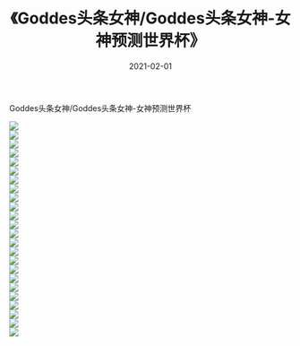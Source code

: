 ﻿---
layout: post
title:  《Goddes头条女神/Goddes头条女神-女神预测世界杯》
date:   2021-02-01
img: http://img.660000.xyz/Sharelink/网络美图/2021/Goddes头条女神/Goddes头条女神-女神预测世界杯/000.jpg
categories: [美女, 清纯, 唯美]
---

Goddes头条女神/Goddes头条女神-女神预测世界杯

 ![](http://img.660000.xyz/Sharelink/网络美图/2021/Goddes头条女神/Goddes头条女神-女神预测世界杯/001.jpg) <br>![](http://img.660000.xyz/Sharelink/网络美图/2021/Goddes头条女神/Goddes头条女神-女神预测世界杯/002.jpg) <br>![](http://img.660000.xyz/Sharelink/网络美图/2021/Goddes头条女神/Goddes头条女神-女神预测世界杯/003.jpg) <br>![](http://img.660000.xyz/Sharelink/网络美图/2021/Goddes头条女神/Goddes头条女神-女神预测世界杯/004.jpg) <br>![](http://img.660000.xyz/Sharelink/网络美图/2021/Goddes头条女神/Goddes头条女神-女神预测世界杯/005.jpg) <br>![](http://img.660000.xyz/Sharelink/网络美图/2021/Goddes头条女神/Goddes头条女神-女神预测世界杯/006.jpg) <br>![](http://img.660000.xyz/Sharelink/网络美图/2021/Goddes头条女神/Goddes头条女神-女神预测世界杯/007.jpg) <br>![](http://img.660000.xyz/Sharelink/网络美图/2021/Goddes头条女神/Goddes头条女神-女神预测世界杯/008.jpg) <br>![](http://img.660000.xyz/Sharelink/网络美图/2021/Goddes头条女神/Goddes头条女神-女神预测世界杯/009.jpg) <br>![](http://img.660000.xyz/Sharelink/网络美图/2021/Goddes头条女神/Goddes头条女神-女神预测世界杯/010.jpg) <br>![](http://img.660000.xyz/Sharelink/网络美图/2021/Goddes头条女神/Goddes头条女神-女神预测世界杯/011.jpg) <br>![](http://img.660000.xyz/Sharelink/网络美图/2021/Goddes头条女神/Goddes头条女神-女神预测世界杯/012.jpg) <br>![](http://img.660000.xyz/Sharelink/网络美图/2021/Goddes头条女神/Goddes头条女神-女神预测世界杯/013.jpg) <br>![](http://img.660000.xyz/Sharelink/网络美图/2021/Goddes头条女神/Goddes头条女神-女神预测世界杯/014.jpg) <br>![](http://img.660000.xyz/Sharelink/网络美图/2021/Goddes头条女神/Goddes头条女神-女神预测世界杯/015.jpg) <br>![](http://img.660000.xyz/Sharelink/网络美图/2021/Goddes头条女神/Goddes头条女神-女神预测世界杯/016.jpg) <br>![](http://img.660000.xyz/Sharelink/网络美图/2021/Goddes头条女神/Goddes头条女神-女神预测世界杯/017.jpg) <br>![](http://img.660000.xyz/Sharelink/网络美图/2021/Goddes头条女神/Goddes头条女神-女神预测世界杯/018.jpg) <br>![](http://img.660000.xyz/Sharelink/网络美图/2021/Goddes头条女神/Goddes头条女神-女神预测世界杯/019.jpg) <br>![](http://img.660000.xyz/Sharelink/网络美图/2021/Goddes头条女神/Goddes头条女神-女神预测世界杯/020.jpg) <br>![](http://img.660000.xyz/Sharelink/网络美图/2021/Goddes头条女神/Goddes头条女神-女神预测世界杯/021.jpg) <br>![](http://img.660000.xyz/Sharelink/网络美图/2021/Goddes头条女神/Goddes头条女神-女神预测世界杯/022.jpg) <br>![](http://img.660000.xyz/Sharelink/网络美图/2021/Goddes头条女神/Goddes头条女神-女神预测世界杯/023.jpg) <br>![](http://img.660000.xyz/Sharelink/网络美图/2021/Goddes头条女神/Goddes头条女神-女神预测世界杯/024.jpg) <br>